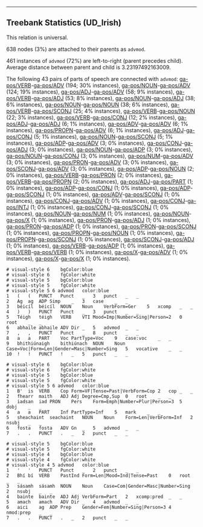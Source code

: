 

--------------------------------------------------------------------------------

## Treebank Statistics (UD_Irish)

This relation is universal.

638 nodes (3%) are attached to their parents as `advmod`.

461 instances of `advmod` (72%) are left-to-right (parent precedes child).
Average distance between parent and child is 3.23197492163009.

The following 43 pairs of parts of speech are connected with `advmod`: [ga-pos/VERB]()-[ga-pos/ADV]() (194; 30% instances), [ga-pos/NOUN]()-[ga-pos/ADV]() (124; 19% instances), [ga-pos/ADJ]()-[ga-pos/ADV]() (58; 9% instances), [ga-pos/VERB]()-[ga-pos/ADJ]() (53; 8% instances), [ga-pos/NOUN]()-[ga-pos/ADJ]() (38; 6% instances), [ga-pos/NOUN]()-[ga-pos/NOUN]() (38; 6% instances), [ga-pos/VERB]()-[ga-pos/SCONJ]() (25; 4% instances), [ga-pos/VERB]()-[ga-pos/NOUN]() (22; 3% instances), [ga-pos/VERB]()-[ga-pos/CONJ]() (12; 2% instances), [ga-pos/ADJ]()-[ga-pos/ADJ]() (6; 1% instances), [ga-pos/ADV]()-[ga-pos/ADV]() (6; 1% instances), [ga-pos/PROPN]()-[ga-pos/ADV]() (6; 1% instances), [ga-pos/ADJ]()-[ga-pos/CONJ]() (5; 1% instances), [ga-pos/NOUN]()-[ga-pos/SCONJ]() (5; 1% instances), [ga-pos/ADP]()-[ga-pos/ADV]() (3; 0% instances), [ga-pos/CONJ]()-[ga-pos/ADJ]() (3; 0% instances), [ga-pos/NOUN]()-[ga-pos/ADP]() (3; 0% instances), [ga-pos/NOUN]()-[ga-pos/CONJ]() (3; 0% instances), [ga-pos/NUM]()-[ga-pos/ADV]() (3; 0% instances), [ga-pos/PRON]()-[ga-pos/ADV]() (3; 0% instances), [ga-pos/SCONJ]()-[ga-pos/ADV]() (3; 0% instances), [ga-pos/ADP]()-[ga-pos/NOUN]() (2; 0% instances), [ga-pos/VERB]()-[ga-pos/PRON]() (2; 0% instances), [ga-pos/VERB]()-[ga-pos/PROPN]() (2; 0% instances), [ga-pos/ADJ]()-[ga-pos/PART]() (1; 0% instances), [ga-pos/ADP]()-[ga-pos/CONJ]() (1; 0% instances), [ga-pos/ADP]()-[ga-pos/SCONJ]() (1; 0% instances), [ga-pos/ADV]()-[ga-pos/SCONJ]() (1; 0% instances), [ga-pos/CONJ]()-[ga-pos/ADV]() (1; 0% instances), [ga-pos/CONJ]()-[ga-pos/INTJ]() (1; 0% instances), [ga-pos/CONJ]()-[ga-pos/SCONJ]() (1; 0% instances), [ga-pos/NOUN]()-[ga-pos/NUM]() (1; 0% instances), [ga-pos/NOUN]()-[ga-pos/X]() (1; 0% instances), [ga-pos/PRON]()-[ga-pos/ADJ]() (1; 0% instances), [ga-pos/PRON]()-[ga-pos/ADP]() (1; 0% instances), [ga-pos/PRON]()-[ga-pos/SCONJ]() (1; 0% instances), [ga-pos/PROPN]()-[ga-pos/NOUN]() (1; 0% instances), [ga-pos/PROPN]()-[ga-pos/SCONJ]() (1; 0% instances), [ga-pos/SCONJ]()-[ga-pos/ADJ]() (1; 0% instances), [ga-pos/VERB]()-[ga-pos/ADP]() (1; 0% instances), [ga-pos/VERB]()-[ga-pos/VERB]() (1; 0% instances), [ga-pos/X]()-[ga-pos/ADV]() (1; 0% instances), [ga-pos/X]()-[ga-pos/X]() (1; 0% instances).


~~~ conllu
# visual-style 6	bgColor:blue
# visual-style 6	fgColor:white
# visual-style 5	bgColor:blue
# visual-style 5	fgColor:white
# visual-style 5 6 advmod	color:blue
1	(	(	PUNCT	Punct	_	3	punct	_	_
2	Ag	ag	ADP	Simp	_	3	case	_	_
3	béicíl	béicíl	NOUN	Noun	VerbForm=Ger	5	xcomp	_	_
4	)	)	PUNCT	Punct	_	3	punct	_	_
5	Téigh	téigh	VERB	VTI	Mood=Imp|Number=Sing|Person=2	0	root	_	_
6	abhaile	abhaile	ADV	Dir	_	5	advmod	_	_
7	,	,	PUNCT	Punct	_	8	punct	_	_
8	a	a	PART	Voc	PartType=Voc	9	case:voc	_	_
9	bhithiúnaigh	bithiúnach	NOUN	Noun	Case=Voc|Form=Len|Gender=Masc|Number=Sing	5	vocative	_	_
10	!	!	PUNCT	!	_	5	punct	_	_

~~~


~~~ conllu
# visual-style 6	bgColor:blue
# visual-style 6	fgColor:white
# visual-style 5	bgColor:blue
# visual-style 5	fgColor:white
# visual-style 5 6 advmod	color:blue
1	B'	is	VERB	Cop	Form=VF|Tense=Past|VerbForm=Cop	2	cop	_	_
2	fhearr	maith	ADJ	Adj	Degree=Cmp,Sup	0	root	_	_
3	iadsan	iad	PRON	Pers	Form=Emph|Number=Plur|Person=3	5	dobj	_	_
4	a	a	PART	Inf	PartType=Inf	5	mark	_	_
5	sheachaint	seachaint	NOUN	Noun	Form=Len|VerbForm=Inf	2	nsubj	_	_
6	fosta	fosta	ADV	Gn	_	5	advmod	_	_
7	.	.	PUNCT	.	_	2	punct	_	_

~~~


~~~ conllu
# visual-style 5	bgColor:blue
# visual-style 5	fgColor:white
# visual-style 4	bgColor:blue
# visual-style 4	fgColor:white
# visual-style 4 5 advmod	color:blue
1	'	'	PUNCT	Punct	_	2	punct	_	_
2	Bhí	bí	VERB	PastInd	Form=Len|Mood=Ind|Tense=Past	0	root	_	_
3	sásamh	sásamh	NOUN	Noun	Case=Com|Gender=Masc|Number=Sing	2	nsubj	_	_
4	bainte	bainte	ADJ	Adj	VerbForm=Part	2	xcomp:pred	_	_
5	amach	amach	ADV	Dir	_	4	advmod	_	_
6	aici	ag	ADP	Prep	Gender=Fem|Number=Sing|Person=3	4	nmod:prep	_	_
7	.	.	PUNCT	.	_	2	punct	_	_

~~~


